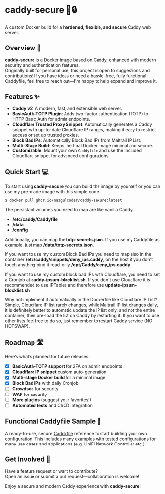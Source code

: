 # caddy-secure 🚀🔒

A custom Docker build for a **hardened, flexible, and secure** Caddy web server.

## Overview 🌟

**caddy-secure** is a Docker image based on Caddy, enhanced with modern security and authentication features.  
Originally built for personal use, this project is open to suggestions and contributions! If you have ideas or need a hassle-free, fully functional Caddyfile, feel free to reach out—I'm happy to help expand and improve it.

## Features ✨

- **Caddy v2**: A modern, fast, and extensible web server.
- **BasicAuth-TOTP Plugin**: Adds two-factor authentication (TOTP) to HTTP Basic Auth for admin endpoints.
- **Cloudflare Trusted Proxy Snippet**: Automatically generates a Caddy snippet with up-to-date Cloudflare IP ranges, making it easy to restrict access or set up trusted proxies.
- **Block Bad IPs**: Automatically Block Bad IPs from Maltrail IP List.
- **Multi-Stage Build**: Keeps the final Docker image minimal and secure.
- **Customizable**: Mount your own `Caddyfile` and use the included Cloudflare snippet for advanced configurations.

## Quick Start 💻
To start using **caddy-secure** you can build the image by yourself or you can use my pre-made image with this simple code.
```
$ docker pull ghcr.io/nazgulcoder/caddy-secure:latest
```

The persistant volumes you need to map are like vanilla Caddy:
- **/etc/caddy/Caddyfile**
- **/data**
- **/config**

Additionally, you can map the **totp-secrets.json**. If you use my Caddyfile as example, just map **/data/totp-secrets.json**.

If you want to use my custom Block Bad IPs you need to map also in the container **/etc/caddy/snippets/deny_ips.caddy**, on the host if you don't touch anything bind it read-only **/opt/Caddy/deny_ips.caddy**

If you want to use my custom block bad IPs with Cloudflare, you need to set a Cronjob at **caddy-ipsum-blocklist.sh**. If you don't use Cloudflare it is recommended to use IPTables and therefore use **update-ipsum-blocklist.sh**

Why not implement it automatically in the Dockerfile like Cloudflare IP List? Simple, Cloudflare IP list rarely changes, while Maltrail IP list changes daily, it is definitely better to automatic update the IP list only, and not the entire container, then pre-load the list on Caddy by restarting it. If you want to use other lists feel free to do so, just remember to restart Caddy service (NO HOTSWAP).

## Roadmap 🛣️

Here’s what’s planned for future releases:

- [x] **BasicAuth-TOTP support** for 2FA on admin endpoints
- [x] **Cloudflare IP snippet** custom auto-generation
- [x] **Multi-stage Docker build** for a minimal image
- [x] **Block Bad IPs** with daily Cronjob
- [ ] **Crowdsec** for security
- [ ] **WAF** for security
- [ ] **More plugins** (suggest your favorites!)
- [ ] **Automated tests** and CI/CD integration

## Functional Caddyfile Sample 📄

A ready-to-use, secure [Caddyfile](https://raw.githubusercontent.com/NazgulCoder/caddy-secure/refs/heads/main/Caddyfile) reference to start building your own configuration. This includes many examples with tested configurations for many use cases and applications (e.g. UniFi Network Controller etc.)


## Get Involved 🤝

Have a feature request or want to contribute?  
Open an issue or submit a pull request—collaboration is welcome!

Enjoy a secure and modern Caddy experience with **caddy-secure**!
